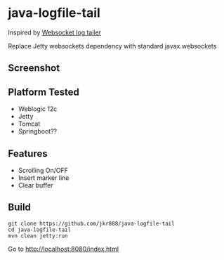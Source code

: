 # java-logfile-tail 
Inspired by [Websocket log tailer](https://github.com/davidmoten/websockets-log-tail)

Replace Jetty websockets dependency with standard javax.websockets

Screenshot
----------


Platform Tested
---------------
  * Weblogic 12c
  * Jetty
  * Tomcat
  * Springboot??

Features
--------
  * Scrolling On/OFF
  * Insert marker line
  * Clear buffer

Build
---------
    git clone https://github.com/jkr888/java-logfile-tail
    cd java-logfile-tail
    mvn clean jetty:run
    
Go to [http://localhost:8080/index.html](http://localhost:8080/index.html)



